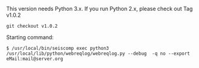 This version needs Python 3.x. If you run Python 2.x, please check out Tag v1.0.2

```
git checkout v1.0.2
```

Starting command:
```
$ /usr/local/bin/seiscomp exec python3 /usr/local/lib/python/webreqlog/webreqlog.py --debug  -q no --export eMail:mail@server.org
```
